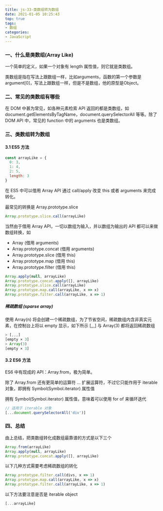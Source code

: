 ```yaml
---
title: js-33-类数组转为数组
date: 2021-01-05 10:25:43
top: true
tags:
- 数组
categories:
- JavaScript
---
```

### 一、什么是类数组(Array Like)
<!--more-->
一个简单的定义，如果一个对象有 length 属性值，则它就是类数组。

类数组是指在写法上跟数组一样，比如arguments，函数的第一个参数是argument[0]，写法上跟数组一样，但是不是数组，他的原型是Object。

### 二、常见的类数组有哪些

在 DOM 中甚为常见，如各种元素检索 API 返回的都是类数组，如 document.getElementsByTagName，document.querySelectorAll 等等。除了 DOM API 中，常见的 function 中的 arguments 也是类数组。

### 三、类数组转为数组

#### 3.1 ES5 方法

```js
const arrayLike = {
  0: 3,
  1: 4,
  2: 5,
  length: 3
}
```

在 ES5 中可以借用 Array API 通过 call/apply 改变 this 或者 arguments 来完成转化。

最常见的转换是 Array.prototype.slice

```js
Array.prototype.slice.call(arrayLike)
```

当然由于借用 Array API，一切以数组为输入，并以数组为输出的 API 都可以来做数组转换，如

- Array (借用 arguments)
- Array.prototype.concat (借用 arguments)
- Array.prototype.slice (借用 this)
- Array.prototype.map (借用 this)
- Array.prototype.filter (借用 this)

```js
Array.apply(null, arrayLike)
Array.prototype.concat.apply([], arrayLike)
Array.prototype.slice.call(arrayLike)
Array.prototype.map.call(arrayLike, x => x)
Array.prototype.filter.call(arrayLike, x => 1)
```

##### 稀疏数组 (sparse array)

使用 Array(n) 将会创建一个稀疏数组，为了节省空间，稀疏数组内含非真实元素，在控制台上将以 empty 显示，如下所示
[,,,] 与 Array(3) 都将返回稀疏数组

```js
> [,,,]
[empty × 3]
> Array(3)
[empty × 3]
```

#### 3.2 ES6 方法

ES6 中有现成的 API：Array.from，极为简单。

除了 Array.from 还有更简单的运算符 ... 扩展运算符，不过它只能作用于 iterable 对象，即拥有 Symbol(Symbol.iterator) 属性值

拥有 Symbol(Symbol.iterator) 属性值，意味着可以使用 for of 来循环迭代

```js
// 适用于 iterable 对象
[...document.querySelectorAll('div')]
```

### 四、总结

由上总结，把类数组转化成数组最靠谱的方式是以下三个

```js
Array.from(arrayLike)
Array.apply(null, arrayLike)
Array.prototype.concat.apply([], arrayLike)
```

以下几种方式需要考虑稀疏数组的转化

```js
Array.prototype.filter.call(divs, x => 1)
Array.prototype.map.call(arrayLike, x => x)
Array.prototype.filter.call(arrayLike, x => 1)
```

以下方法要注意是否是 iterable object

```js
[...arrayLike]
```


